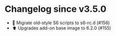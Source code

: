 # Changelog since v3.5.0
- 🔨 Migrate old-style S6 scripts to s6-rc.d (#156) 
- ⬆️ Upgrades add-on base image to 6.2.0 (#155) 
